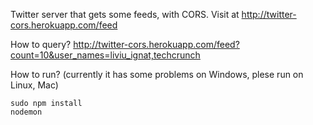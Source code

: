 Twitter server that gets some feeds, with CORS. Visit at http://twitter-cors.herokuapp.com/feed

How to query?
http://twitter-cors.herokuapp.com/feed?count=10&user_names=liviu_ignat,techcrunch

How to run? (currently it has some problems on Windows, plese run on Linux, Mac)

```
sudo npm install
nodemon
```

